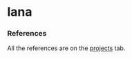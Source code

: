 # lana

### References
All the references are on the [projects](https://github.com/chr0m1ng/lana/projects/1) tab.